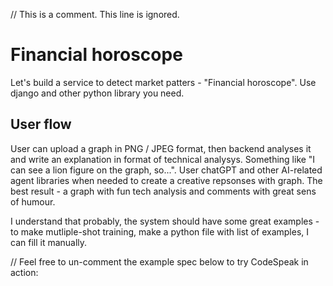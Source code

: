 // This is a comment. This line is ignored.
<!-- This is a multiline comment. 
These lines are ignored too. -->

# Financial horoscope
Let's build a service to detect market patters - "Financial horoscope". Use django and other python library you need. 

## User flow
User can upload a graph in PNG / JPEG format, then backend analyses it and write an explanation in format of technical analysys. Something like "I can see a lion figure on the graph, so...". User chatGPT and other AI-related agent libraries when needed to create a creative repsonses with graph. The best result - a graph with fun tech analysis and comments with great sens of humour. 

I understand that probably, the system should have some great examples - to make mutliple-shot training, make a python file with list of examples, I can fill it manually.

// Feel free to un-comment the example spec below to try CodeSpeak in action:

<!-- 
Todoer is a personal ToDo app.

### Tech Stack

- Django
- Tailwind CSS

### Data

- Todo list item
  - content: plain text
  - created_at
  - marked_as_done_at

### User stories

- add a new entry
- mark entry as Done (checkbox)
- remove an entry

### Notes

This app does not have any notion of a User. Whoever visits it can do all the actions, there's no auth.
-->

